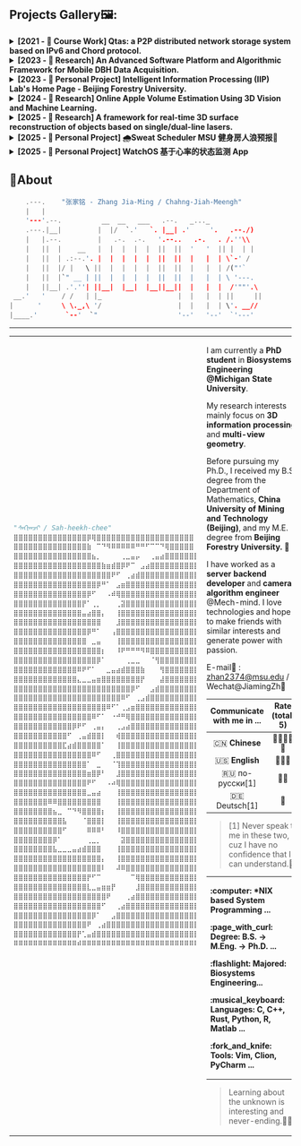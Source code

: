 Projects Gallery🖼️:
---
<details>
 <summary><b> [2021 - 📖 Course Work] Qtas: a P2P distributed network storage system based on IPv6 and Chord protocol. </b></summary>
 
1. 源代码仓库(Source code)：[Qtas](https://github.com/CharmingZh/Qtas/)；
 
2. 命令行交互界面：
    
   ![](https://tva1.sinaimg.cn/large/008i3skNgy1gy1pgyjovhj31ao0g4wgm.jpg)
   
</details>

<details>
 <summary><b> [2023 - 🔬 Research] An Advanced Software Platform and Algorithmic Framework for Mobile DBH Data Acquisition. </b></summary>

![image](https://github.com/user-attachments/assets/eb9bb341-741c-43d2-a17d-6356cebc6d4d)
 
1. 论文链接(Paper)：[DOI](https://doi.org/10.3390/f14122334)；
   
</details>

<details>
    <summary><b> [2023 - 🔨 Personal Project] Intelligent Information Processing (IIP) Lab's Home Page - Beijing Forestry University. </b></summary>
 
北京林业大学 - 工学院 - 智能信息处理 课题组主页(Home Page)：[Kan's Lab](https://ziayhzhou.github.io/))；
   
</details>

<details>
    <summary><b> [2024 - 🔬 Research] Online Apple Volume Estimation Using 3D Vision and Machine Learning. </b></summary>
 
 ![image](https://github.com/user-attachments/assets/f50c3144-551a-4a44-8fb1-169af2983a81)
   
</details>

<details>
 <summary><b> [2025 - 🔬 Research] A framework for real-time 3D surface reconstruction of objects based on single/dual-line lasers. </b></summary>

1. 官方仓库(Source code)：[3DLaserPoultry]([https://github.com/CharmingZh/IsItBusy](https://github.com/CharmingZh/3DLaserPoultry))；
   
2. 项目主页（Project Homepage)：[Link]([https://github.com/CharmingZh/gym_data_repo](https://charmingzh.github.io/3DLaserPoultry/))；

 ![AI_CONF_POSTER](https://github.com/user-attachments/assets/05fa43dc-53a7-411c-bd79-bb5111dc6fc0)
    
<div style="display: flex; justify-content: space-between; align-items: center;">
        <img src="https://github.com/user-attachments/assets/657f0c3c-68e0-43b1-abb3-2640de7634aa" alt="图片2" style="width: 67%; margin-right: 1%;"> 
        <img src="https://github.com/user-attachments/assets/193be91a-fd4b-428f-ab31-e1bdad1113c1" alt="图片2" style="width: 31%; margin-right: 0%;">
    </div>

<div style="display: flex; justify-content: space-between; align-items: center;">
        <img src="https://github.com/user-attachments/assets/053306d5-1935-4258-a7e5-b60713ab079a" alt="图片2" style="width: 48%; margin-right: 1%;"> 
        <img src="https://github.com/user-attachments/assets/f7e0cea2-ed96-404a-af58-926a0fc4f3d7" alt="图片2" style="width: 51%; margin-right: 0%;">
</div>

</details>

<details>
    <summary><b> [2025 - 🔨 Personal Project] 🌧Sweat Scheduler MSU 健身房人浪预报🌊 </b></summary>
    <div style="display: flex; justify-content: space-between; align-items: center;">
        <img src="https://raw.githubusercontent.com/CharmingZh/IsItBusy/refs/heads/master/docs/output_images/09_integration_by_year_2025.png" alt="图片2" style="width: 74%; margin-right: 0%;"> 
        <img src="https://raw.githubusercontent.com/CharmingZh/IsItBusy/refs/heads/master/docs/pic/demo.png" alt="图片2" style="width: 21%; margin-right: 0%;">
    </div>

1. 源代码仓库(Source code)：[🌧Sweat Scheduler MSU 健身房人浪预报🌊](https://github.com/CharmingZh/IsItBusy)；
   
2. 数据仓库（Data backend)：[data](https://github.com/CharmingZh/gym_data_repo)；
   
3. [Demo](https://charmingzh.github.io/IsItBusy/)；
</details>

<details>
    <summary><b> [2025 - 🔨 Personal Project] WatchOS 基于心率的状态监测 App </b></summary>

 开发中....
 
</details>

💃About
---
```rust
    .---.    "张家铭 - Zhang Jia-Ming / Chahng-Jiah-Meengh"
    |   |
    '---'.--.          __  __   ___   .--.   _..._                                 .                      _..._
    .---.|__|         |  |/  `.'   `. |__| .'     '.   .--./)                    .'|                    .'     '.   .--./)
    |   |.--.         |   .-.  .-.   '.--..   .-.   . /.''\\                    <  |                   .   .-.   . /.''\\
    |   ||  |    __   |  |  |  |  |  ||  ||  '   '  || |  | |                    | |             __    |  '   '  || |  | |
    |   ||  | .:--.'. |  |  |  |  |  ||  ||  |   |  | \`-' /          .--------. | | .'''-.   .:--.'.  |  |   |  | \`-' /
    |   ||  |/ |   \ ||  |  |  |  |  ||  ||  |   |  | /("'`           |____    | | |/.'''. \ / |   \ | |  |   |  | /("'`
    |   ||  |`" __ | ||  |  |  |  |  ||  ||  |   |  | \ '---.             /   /  |  /    | | `" __ | | |  |   |  | \ '---.
    |   ||__| .'.''| ||__|  |__|  |__||__||  |   |  |  /'""'.\          .'   /   | |     | |  .'.''| | |  |   |  |  /'""'.\
 __.'   '    / /   | |_                   |  |   |  | ||     ||        /    /___ | |     | | / /   | |_|  |   |  | ||     ||
|      '     \ \._,\ '/                   |  |   |  | \'. __//        |         || '.    | '.\ \._,\ '/|  |   |  | \'. __//
|____.'       `--'  `"                    '--'   '--'  `'---'         |_________|'---'   '---'`--'  `" '--'   '--'  `'---'
```

---
<table>
  <tr>
    <!-- 左列：ASCII 艺术 -->
    <td>

```python
"ᠰᠠᠬᠢᠭᠴᠢ / Sah-heekh-chee"
⣿⣿⣿⣿⣿⣿⣿⣿⣿⣿⣿⣿⣿⣿⣿⡿⢿⣿⣿⣿⣿⣿⣿⣿⣿⣿⣿⣿⣿⣿⣿⣿⣿⣿⣿⣿⣿
⣿⣿⣿⣿⣿⣿⣿⣿⣿⣿⣿⣿⣿⣿⣿⣷⠀⠉⠙⠻⠿⠿⠿⠿⠿⠛⠛⠋⠉⠉⠙⢿⣿⣿⣿⣿⣿
⣿⣿⣿⣿⣿⣿⣿⣿⣿⣿⣿⣿⣿⣿⣿⣿⣦⡀⠀⠀⠀⠀⢀⣀⣤⡤⠀⠀⢀⣤⣴⣿⣿⣿⣿⣿⣿⡇
⣿⣿⣿⣿⣿⣿⣿⣿⣿⣿⣿⣿⣿⣿⣿⣿⣿⣿⣷⣶⣾⣿⡿⠟⠉⠀⣠⣴⣿⣿⣿⣿⣿⣿⣿⣿⣿⡇
⣿⣿⣿⣿⣿⣿⣿⣿⣿⣿⣿⣿⣿⣿⣿⣿⣿⣿⣿⣿⠟⠋⠀⢀⣴⣾⣿⣿⣿⣿⣿⣿⣿⣿⣿⣿⣿⡇
⣿⣿⣿⣿⣿⣿⣿⣿⣿⣿⣿⣿⣿⣿⣿⣿⣿⡿⠛⠁⠀⣠⣶⣿⣿⣿⣿⣿⣿⣿⣿⣿⣿⣿⣿⣿⣿⡇
⣿⣿⣿⣿⣿⣿⣿⣿⣿⣿⣿⣿⣿⣿⣿⡿⠋⠀⠀⠠⠾⢿⣿⣿⣿⣿⣿⣿⣿⣿⣿⣿⣿⣿⣿⣿⣿⡇
⣿⣿⣿⣿⣿⣿⣿⣿⣿⣿⣿⣿⣿⣿⡟⠁⢀⡀⠀⠀⠀⢀⣽⣿⣿⣿⣿⣿⣿⣿⣿⣿⣿⣿⣿⣿⣿⡇
⣿⣿⣿⣿⣿⣿⣿⣿⣿⣿⣿⣿⣿⣿⣤⣴⣿⣿⡄⠀⠀⢸⣿⣿⣿⣿⣿⣿⣿⣿⣿⣿⣿⣿⣿⣿⣿⡇
⣿⣿⣿⣿⣿⣿⣿⣿⣿⣿⣿⣿⣿⣿⣿⣿⣿⣿⠀⠀⠀⣸⣿⣿⣿⣿⣿⣿⣿⣿⣿⣿⣿⣿⣿⣿⣿⡇
⣿⣿⣿⣿⣿⣿⣿⣿⣿⣿⣿⣿⣿⣿⣿⡿⠛⠁⠀⠀⢠⣿⣿⣿⣿⣿⣿⣿⣿⣿⣿⣿⣿⣿⣿⣿⣿⡇
⣿⣿⣿⣿⣿⣿⣿⣿⣿⣿⣿⣿⣿⣿⣿⠀⣀⣤⠀⠀⠀⢸⣿⣿⣿⣿⣿⣿⣿⣿⣿⣿⣿⣿⣿⣿⣿⡇
⣿⣿⣿⣿⣿⣿⣿⣿⣿⣿⣿⣿⣿⣿⣿⣿⣿⣿⡆⠀⠀⠸⠟⠛⠛⠛⠻⠿⣿⣿⣿⣿⣿⣿⣿⣿⣿⡇
⣿⣿⣿⣿⣿⣿⣿⣿⣿⣿⣿⣿⣿⣿⣿⣿⣿⡿⠁⠀⠀⠀⠀⢀⣀⣀⠀⠀⠈⢻⣿⣿⣿⣿⣿⣿⣿⡇
⣿⣿⣿⣿⣿⣿⣿⣿⣿⣿⣿⣿⣿⠿⠟⠋⠁⠀⠀⣀⣤⣴⣾⣿⣿⣿⣷⠀⠀⠀⢻⣿⣿⣿⣿⣿⣿⡇
⣿⣿⣿⣿⣿⣿⣿⣿⣿⣿⣿⣿⣿⣄⣀⣀⣤⣶⣿⣿⣿⣿⣿⣿⣿⣿⡟⠀⠀⠀⣼⣿⣿⣿⣿⣿⣿⡇
⣿⣿⣿⣿⣿⣿⣿⣿⣿⣿⣿⣿⣿⣿⣿⣿⣿⣿⣿⣿⣿⣿⣿⣿⡿⠋⠀⠀⣠⣾⣿⣿⣿⣿⣿⣿⣿⡇
⣿⣿⣿⣿⣿⣿⣿⣿⣿⣿⣿⣿⣿⣿⣿⣿⣿⣿⣿⣿⣿⣿⠿⠋⠀⢀⣠⣾⣿⣿⣿⣿⣿⣿⣿⣿⣿⡇
⣿⣿⣿⣿⣿⣿⣿⣿⣿⣿⣿⣿⣿⣿⣿⣿⣿⣿⣿⠿⠋⠁⢀⣠⣶⣿⣿⣿⣿⣿⣿⣿⣿⣿⣿⣿⣿⡇
⣿⣿⣿⣿⣿⣿⣿⣿⣿⣿⣿⣿⣿⣿⣿⣿⠿⠋⠁⠀⠐⠚⠛⢿⣿⣿⣿⣿⣿⣿⣿⣿⣿⣿⣿⣿⣿⡇
⣿⣿⣿⣿⣿⣿⣿⣿⣿⣿⣿⣿⡿⠟⠋⠀⢀⣤⡄⠀⠀⢀⣠⣴⣿⣿⣿⣿⣿⣿⣿⣿⣿⣿⣿⣿⣿⡇
⣿⣿⣿⣿⣿⣿⣿⣿⣿⣿⣿⠋⠀⢀⣤⣾⣿⣿⡇⠀⠀⢾⣿⣿⣿⣿⣿⣿⣿⣿⣿⣿⣿⣿⣿⣿⣿⡇
⣿⣿⣿⣿⣿⣿⣿⣿⣿⣿⣏⣴⣾⣿⣿⣿⣿⣿⠁⠀⠀⢸⣿⣿⣿⣿⣿⣿⣿⣿⣿⣿⣿⣿⣿⣿⣿⡇
⣿⣿⣿⣿⣿⣿⣿⣿⣿⣿⣿⣿⣿⣿⣿⣿⠿⠋⠀⠀⢀⣿⣿⣿⣿⣿⣿⣿⣿⣿⣿⣿⣿⣿⣿⣿⣿⡇
⣿⣿⣿⣿⣿⣿⣿⣿⣿⣿⣿⣿⣿⣿⣿⠁⠀⣀⠀⠀⠈⢹⣿⣿⣿⣿⣿⣿⣿⣿⣿⣿⣿⣿⣿⣿⣿⡇
⣿⣿⣿⣿⣿⣿⣿⣿⣿⣿⣿⣿⣿⣿⣿⣶⣿⡿⠃⠀⠀⣸⣿⣿⣿⣿⣿⣿⣿⣿⣿⣿⣿⣿⣿⣿⣿⡇
⣿⣿⣿⣿⣿⣿⣿⣿⣿⣿⣿⣿⣿⣿⣿⠟⠋⠀⠀⠠⠴⢿⣿⣿⣿⣿⣿⣿⣿⣿⣿⣿⣿⣿⣿⣿⣿⡇
⣿⣿⣿⣿⣿⣿⣿⣿⣿⣿⣿⣿⣿⣿⣿⣀⣤⣴⠀⠀⠀⢸⣿⣿⣿⣿⣿⣿⣿⣿⣿⣿⣿⣿⣿⣿⣿⡇
⣿⣿⣿⣿⣿⣿⣿⠿⠿⣿⣿⣿⣿⣿⣿⣿⣿⣿⠀⠀⠀⢸⣿⣿⣿⣿⣿⣿⣿⣿⣿⣿⣿⣿⣿⣿⣿⡇
⣿⣿⣿⣿⣿⣿⣿⣿⣦⣀⠀⠉⠙⠻⣿⣿⣿⣿⡆⠀⠀⢸⣿⣿⣿⣿⣿⣿⣿⣿⣿⣿⣿⣿⣿⣿⣿⡇
⣿⣿⣿⣿⣿⣿⣿⣿⣿⣿⣧⠀⠀⠀⠈⣿⣿⣿⡇⠀⠀⢸⣿⣿⣿⣿⣿⣿⣿⣿⣿⣿⣿⣿⣿⣿⣿⡇
⣿⣿⣿⣿⣿⣿⣿⣿⣿⣿⠋⠀⠀⠀⠀⠿⠿⠿⠃⠀⠀⠸⣿⣿⣿⣿⣿⣿⣿⣿⣿⣿⣿⣿⣿⣿⣿⡇
⣿⣿⣿⣿⣿⣿⣿⣿⡿⠁⠀⠀⠀⠀⠀⢀⣀⡀⠀⠀⠀⠀⣽⣿⣿⣿⣿⣿⣿⣿⣿⣿⣿⣿⣿⣿⣿⡇
⣿⣿⣿⣿⣿⣿⣿⣿⣧⣀⣀⣀⣤⣴⣾⣿⣿⣿⠀⠀⠀⢸⣿⣿⣿⣿⣿⣿⣿⣿⣿⣿⣿⣿⣿⣿⣿⡇
⣿⣿⣿⣿⣿⣿⣿⣿⣿⣿⣿⣿⣿⣿⣿⣿⣿⣿⡄⠀⠀⢸⣿⣿⣿⣿⣿⣿⣿⣿⣿⣿⣿⣿⣿⣿⣿⡇
⣿⣿⣿⣿⣿⣿⣿⣿⣿⣿⣿⣿⣿⣿⣿⣿⣿⣿⠇⠀⠀⠼⠿⣿⣿⣿⣿⣿⣿⣿⣿⣿⣿⣿⣿⣿⣿⡇
⣿⣿⣿⣿⣿⣿⣿⣿⣿⣿⣿⣿⣿⣿⣿⡟⠋⠉⠀⠀⠀⠀⠀⠀⠉⢿⣿⣿⣿⣿⣿⣿⣿⣿⣿⣿⣿⡇
⣿⣿⣿⣿⣿⣿⣿⣿⣿⣿⣿⣿⣿⣿⣿⣇⣀⣤⣶⣶⡟⠀⠀⠀⠀⣸⣿⣿⣿⣿⣿⣿⣿⣿⣿⣿⣿⡇
⣿⣿⣿⣿⣿⣿⣿⣿⣿⣿⣿⣿⣿⣿⣿⣿⣿⣿⣿⠟⠀⠀⠀⢀⣴⣿⣿⣿⣿⣿⣿⣿⣿⣿⣿⣿⣿⡇
⣿⣿⣿⣿⣿⣿⣿⣿⣿⣿⣿⣿⣿⣿⣿⣿⣿⣿⠋⠀⠀⢀⣴⣿⣿⣿⣿⣿⣿⣿⣿⣿⣿⣿⣿⣿⣿⡇
⣿⣿⣿⣿⣿⣿⣿⣿⣿⣿⣿⣿⣿⣿⣿⣿⡿⠁⠀⠀⣠⣿⣿⣿⣿⣿⣿⣿⣿⣿⣿⣿⣿⣿⣿⣿⣿⡇
⣿⣿⣿⣿⣿⣿⣿⣿⣿⣿⣿⣿⣿⣿⣿⠟⠀⢀⣴⣿⣿⣿⣿⣿⣿⣿⣿⣿⣿⣿⣿⣿⣿⣿⣿⣿⣿⡇
⣿⣿⣿⣿⣿⣿⣿⣿⣿⣿⣿⣿⣿⡟⢁⣤⣾⣿⣿⣿⣿⣿⣿⣿⣿⣿⣿⣿⣿⣿⣿⣿⣿⣿⣿⣿⣿⡇
⠿⠿⠿⠿⠿⠿⠿⠿⠿⠿⠿⠿⠿⠾⠿⠿⠿⠿⠿⠿⠿⠿⠿⠿⠿⠿⠿⠿⠿⠿⠿⠿⠿⠿⠿⠿⠿⠇
```
</td> <!-- 右列：个人简介 --> <td>

I am currently a **PhD student** in **Biosystems Engineering @Michigan State University**. 

My research interests mainly focus on **3D information processing** and **multi-view geometry**. 

Before pursuing my Ph.D., I received my B.S. degree from the Department of Mathematics, **China University of Mining and Technology (Beijing)**, 
and my M.E. degree from **Beijing Forestry University.** 💊 

I have worked as a **server backend developer** and **camera algorithm engineer** @Mech-mind. I love technologies and hope to make friends with similar interests and generate power with passion.

E-mail📧 : zhan2374@msu.edu / Wechat@JiamingZh🐧

<div align="center">
    
| Communicate with me in ... | Rate (total: 5) |
| :------------------------: | :-------------: |
| 🇨🇳 **Chinese** | 🌟🌟🌟🌟🌟 |
| 🇺🇸 **English** | 🌟🌟🌟 |
| 🇷🇺 по-русски[1] | 🌟🌟 |
| 🇩🇪 Deutsch[1] | 🌟 |

</div>

> [1] Never speak to me in these two, cuz I have no confidence that I can understand.🥺

<table border="0">
  <tr>
    <td width="50%">
      <p><b>:computer:  *NIX based System Programming ...</b></p>
      <p><b>:page_with_curl: Degree: B.S. -> M.Eng. -> Ph.D. ... </b></p>
      <p><b>:flashlight: Majored: Biosystems Engineering...</b></p>
      <p><b>:musical_keyboard: Languages: C, C++, Rust, Python, R, Matlab ...</b></p>
      <p><b>:fork_and_knife: Tools: Vim, Clion, PyCharm ...</b></p>
    </td>
  </tr>
</table>

>  Learning about the unknown is interesting and never-ending.🏄‍♀️

</td> </tr> </table>


<!--
```C
 _____ _    _ _ _     					
/  ___| |  (_) | |    
\ `--.| | ___| | |___      
 `--. \ |/ / | | / __|
/\__/ /   <| | | \__ \
\____/|_|\_\_|_|_|___/
```

<table border="0">
  <tr>
    <td width="50%">
      <h1>Charming Zhang</h1>
      <p><b>:computer:  *NIX based System Programming ...</b></p>
      <p><b>:page_with_curl: Degree: Bachelor of Science... </b></p>
      <p><b>:flashlight: Majored: Information and Computing Science ...</b></p>
      <p><b>:musical_keyboard: Languages: C, C++, Rust, Python, R, Matlab ...</b></p>
      <p><b>:fork_and_knife: Tools: Vim, VSCode, Visual Studio, Clion, PyCharm ...</b></p>
    </td>
    <td width="50%">
      <a href="https://github.com/charmingzh">
         <img height="300" src="https://github-readme-stats.vercel.app/api/top-langs/?username=charmingzh&langs_count=20&theme=radical&layout=compact&count_private=false" />
      </a>     
    </td>
  </tr>
</table>
... Learning about the unknown is interesting and never-ending.🏄‍♀️


今天第一次使用了 Markdown 注释语法哈哈哈哈
```typescript
 _       _                     _   		// Cool things make me more passionate.
(_)     | |                   | |  
 _ _ __ | |_ ___ _ __ ___  ___| |_ 
| | '_ \| __/ _ \ '__/ _ \/ __| __|
| | | | | ||  __/ | |  __/\__ \ |_ 
|_|_| |_|\__\___|_|  \___||___/\__|  
```
<a href="https://github.com/ghosind">
<img height="300" src="https://github-readme-stats.vercel.app/api/top-langs/?username=charmingzh&langs_count=20&theme=radical&layout=compact" />
</a>
--> 

